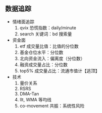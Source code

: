 ## 数据追踪

+ 情绪面追踪
    1. qvix 恐慌指数：daily/minute
    2. search 关键词：bd 搜索量
+ 资金面
    1. etf 成交量比值：比值的分位数
    3. 基金仓位水平：分位数
    5. 北向资金流入：偏离度（分位数）
    4. 融资成交量占比：分位数
    2. top5% 成交量占比：流通市值计【逃顶】
+ 技术
    1. 量价关系
    2. RSRS
    3. DMA-Tan
    4. llt, WMA 等均线
    5. co-movement 共振：系统性风险
